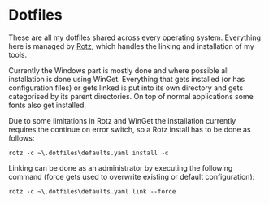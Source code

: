 # Dotfiles
These are all my dotfiles shared across every operating system.
Everything here is managed by [Rotz](https://github.com/volllly/rotz), which handles the linking and installation of my tools.

Currently the Windows part is mostly done and where possible all installation is done using WinGet.
Everything that gets installed (or has configuration files) or gets linked is put into its own directory and gets categorised by its parent directories.
On top of normal applications some fonts also get installed.

Due to some limitations in Rotz and WinGet the installation currently requires the continue on error switch, so a Rotz install has to be done as follows:

```
rotz -c ~\.dotfiles\defaults.yaml install -c
```

Linking can be done as an administrator by executing the following command (force gets used to overwrite existing or default configuration):

```
rotz -c ~\.dotfiles\defaults.yaml link --force
```
